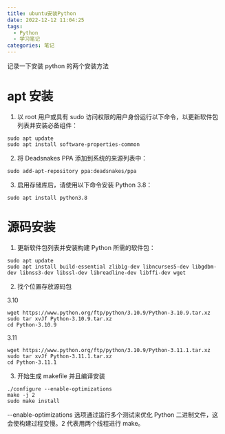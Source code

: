 ```yaml
---
title: ubuntu安装Python
date: 2022-12-12 11:04:25
tags:
  - Python
  - 学习笔记
categories: 笔记
---
```


记录一下安装 python 的两个安装方法

# apt 安装

1. 以 root 用户或具有 sudo 访问权限的用户身份运行以下命令，以更新软件包列表并安装必备组件：

```
sudo apt update
sudo apt install software-properties-common
```

2. 将 Deadsnakes PPA 添加到系统的来源列表中：

```
sudo add-apt-repository ppa:deadsnakes/ppa
```

3. 启用存储库后，请使用以下命令安装 Python 3.8：

```
sudo apt install python3.8
```

# 源码安装

1. 更新软件包列表并安装构建 Python 所需的软件包：

```
sudo apt update
sudo apt install build-essential zlib1g-dev libncurses5-dev libgdbm-dev libnss3-dev libssl-dev libreadline-dev libffi-dev wget
```

2. 找个位置存放源码包

3.10

```
wget https://www.python.org/ftp/python/3.10.9/Python-3.10.9.tar.xz
sudo tar xvJf Python-3.10.9.tar.xz
cd Python-3.10.9
```

3.11

```
wget https://www.python.org/ftp/python/3.10.9/Python-3.11.1.tar.xz
sudo tar xvJf Python-3.11.1.tar.xz
cd Python-3.11.1
```

3. 开始生成 makefile 并且编译安装

```
./configure --enable-optimizations
make -j 2
sudo make install
```

--enable-optimizations 选项通过运行多个测试来优化 Python 二进制文件，这会使构建过程变慢。2 代表用两个线程进行 make。
